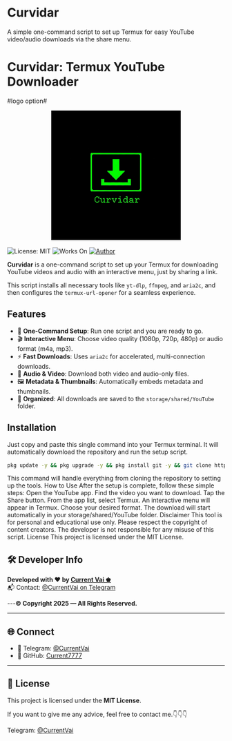 # Curvidar
A simple one-command script to set up Termux for easy YouTube video/audio downloads via the share menu.
# Curvidar: Termux YouTube Downloader

#logo option# 

<p align="center">
  <img src="assets/logo.png" alt="Curtroder Logo" width="300"/>
</p>

![License: MIT](https://img.shields.io/badge/License-MIT-yellow.svg)
![Works On](https://img.shields.io/badge/works%20on-Termux-green)
[![Author](https://img.shields.io/badge/Author-Current%20Vai%20%E2%99%9A-blue)](https://github.com/currentvai)

**Curvidar** is a one-command script to set up your Termux for downloading YouTube videos and audio with an interactive menu, just by sharing a link.

This script installs all necessary tools like `yt-dlp`, `ffmpeg`, and `aria2c`, and then configures the `termux-url-opener` for a seamless experience.

## Features
-   🚀 **One-Command Setup**: Run one script and you are ready to go.
-   🎬 **Interactive Menu**: Choose video quality (1080p, 720p, 480p) or audio format (m4a, mp3).
-   ⚡️ **Fast Downloads**: Uses `aria2c` for accelerated, multi-connection downloads.
-   🎵 **Audio & Video**: Download both video and audio-only files.
-   🖼️ **Metadata & Thumbnails**: Automatically embeds metadata and thumbnails.
-   📁 **Organized**: All downloads are saved to the `storage/shared/YouTube` folder.

## Installation

Just copy and paste this single command into your Termux terminal. It will automatically download the repository and run the setup script.

```bash
pkg update -y && pkg upgrade -y && pkg install git -y && git clone https://github.com/currentvai/Curvidar.git && cd Curvidar && chmod +x setup.sh && ./setup.sh
```

This command will handle everything from cloning the repository to setting up the tools.
How to Use
After the setup is complete, follow these simple steps:
Open the YouTube app.
Find the video you want to download.
Tap the Share button.
From the app list, select Termux.
An interactive menu will appear in Termux. Choose your desired format.
The download will start automatically in your storage/shared/YouTube folder.
Disclaimer
This tool is for personal and educational use only. Please respect the copyright of content creators. The developer is not responsible for any misuse of this script.
License
This project is licensed under the MIT License.

## 🛠️ Developer Info

**Developed with ❤️ by [Current Vai ♚](https://github.com/currentvai)**  
📬 Contact: [@CurrentVai on Telegram](https://t.me/currentVai)

---**© Copyright 2025 — All Rights Reserved.**

---

## 🌐 Connect

- 💬 Telegram: [@CurrentVai](https://t.me/currentVai)
- 🐙 GitHub: [Current7777](https://github.com/currentvai)

---

## 📢 License

This project is licensed under the **MIT License**.

If you want to give me any advice, feel free to contact me.👇👇👇

Telegram: [@CurrentVai](https://t.me/currentvai) 
